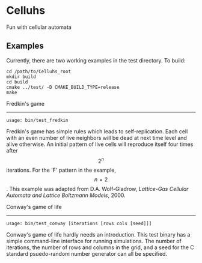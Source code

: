 <script type="text/javascript" 
src="http://cdn.mathjax.org/mathjax/latest/MathJax.js?config=default"></script>

Celluhs
=======

Fun with cellular automata

Examples
--------

Currently, there are two working examples in the test directory. To build:

    cd /path/to/Celluhs_root
    mkdir build
    cd build
    cmake ../test/ -D CMAKE_BUILD_TYPE=release
    make
    
Fredkin's game
______________

    usage: bin/test_fredkin

Fredkin's game has simple rules which leads to self-replication. Each cell with 
an even number of live neighbors will be dead at next time level and alive 
otherwise. An initial pattern of live cells will reproduce itself four times 
after $$2^n$$ iterations. For the 'F' pattern in the example, $$n=2$$. 
This example was adapted from D.A. Wolf-Gladrow, _Lattice-Gas Cellular Automata 
and Lattice Boltzmann Models_, 2000.

Conway's game of life
_____________________

    usage: bin/test_conway [iterations [rows cols [seed]]]

Conway's game of life hardly needs an introduction. This test binary has a
simple command-line interface for running simulations. The number of iterations,
the number of rows and columns in the grid, and a seed for the C standard
psuedo-random number generator can all be specified.
